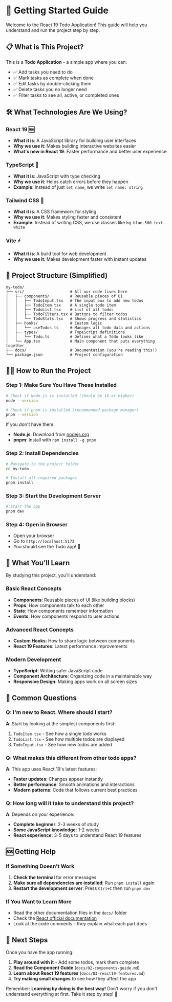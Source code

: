 # 🚀 Getting Started Guide

Welcome to the React 19 Todo Application! This guide will help you understand and run the project step by step.

## 📋 What is This Project?

This is a **Todo Application** - a simple app where you can:

- ✅ Add tasks you need to do
- ✅ Mark tasks as complete when done
- ✅ Edit tasks by double-clicking them
- ✅ Delete tasks you no longer need
- ✅ Filter tasks to see all, active, or completed ones

## 🛠️ What Technologies Are We Using?

### React 19 🆕

- **What it is**: A JavaScript library for building user interfaces
- **Why we use it**: Makes building interactive websites easier
- **What's new in React 19**: Faster performance and better user experience

### TypeScript 📝

- **What it is**: JavaScript with type checking
- **Why we use it**: Helps catch errors before they happen
- **Example**: Instead of just `let name`, we write `let name: string`

### Tailwind CSS 🎨

- **What it is**: A CSS framework for styling
- **Why we use it**: Makes styling faster and consistent
- **Example**: Instead of writing CSS, we use classes like `bg-blue-500 text-white`

### Vite ⚡

- **What it is**: A build tool for web development
- **Why we use it**: Makes development faster with instant updates

## 📁 Project Structure (Simplified)

```plaintext
my-todo/
├── src/                    # All our code lives here
│   ├── components/         # Reusable pieces of UI
│   │   ├── TodoInput.tsx   # The input box to add new todos
│   │   ├── TodoItem.tsx    # A single todo item
│   │   ├── TodoList.tsx    # List of all todos
│   │   ├── TodoFilters.tsx # Buttons to filter todos
│   │   └── TodoStats.tsx   # Shows progress and statistics
│   ├── hooks/              # Custom logic
│   │   └── useTodos.ts     # Manages all todo data and actions
│   ├── types/              # TypeScript definitions
│   │   └── Todo.ts         # Defines what a Todo looks like
│   └── App.tsx             # Main component that puts everything together
├── docs/                   # Documentation (you're reading this!)
└── package.json            # Project configuration
```

## 🏃‍♂️ How to Run the Project

### Step 1: Make Sure You Have These Installed

```bash
# Check if Node.js is installed (should be 18 or higher)
node --version

# Check if pnpm is installed (recommended package manager)
pnpm --version
```

If you don't have them:

- **Node.js**: Download from [nodejs.org](https://nodejs.org)
- **pnpm**: Install with `npm install -g pnpm`

### Step 2: Install Dependencies

```bash
# Navigate to the project folder
cd my-todo

# Install all required packages
pnpm install
```

### Step 3: Start the Development Server

```bash
# Start the app
pnpm dev
```

### Step 4: Open in Browser

- Open your browser
- Go to `http://localhost:5173`
- You should see the Todo app! 🎉

## 🎯 What You'll Learn

By studying this project, you'll understand:

### Basic React Concepts

- **Components**: Reusable pieces of UI (like building blocks)
- **Props**: How components talk to each other
- **State**: How components remember information
- **Events**: How components respond to user actions

### Advanced React Concepts

- **Custom Hooks**: How to share logic between components
- **React 19 Features**: Latest performance improvements

### Modern Development

- **TypeScript**: Writing safer JavaScript code
- **Component Architecture**: Organizing code in a maintainable way
- **Responsive Design**: Making apps work on all screen sizes

## 🤔 Common Questions

### Q: I'm new to React. Where should I start?

**A**: Start by looking at the simplest components first:

1. `TodoItem.tsx` - See how a single todo works
2. `TodoList.tsx` - See how multiple todos are displayed
3. `TodoInput.tsx` - See how new todos are added

### Q: What makes this different from other todo apps?

**A**: This app uses React 19's latest features:

- **Faster updates**: Changes appear instantly
- **Better performance**: Smooth animations and interactions
- **Modern patterns**: Code that follows current best practices

### Q: How long will it take to understand this project?

**A**: Depends on your experience:

- **Complete beginner**: 2-3 weeks of study
- **Some JavaScript knowledge**: 1-2 weeks
- **React experience**: 3-5 days to understand React 19 features

## 🆘 Getting Help

### If Something Doesn't Work

1. **Check the terminal** for error messages
2. **Make sure all dependencies are installed**: Run `pnpm install` again
3. **Restart the development server**: Press `Ctrl+C` then run `pnpm dev`

### If You Want to Learn More

- Read the other documentation files in the `docs/` folder
- Check the [React official documentation](https://react.dev)
- Look at the code comments - they explain what each part does

## 🎯 Next Steps

Once you have the app running:

1. **Play around with it** - Add some todos, mark them complete
2. **Read the Component Guide** (`docs/02-components-guide.md`)
3. **Learn about React 19 features** (`docs/03-react19-features.md`)
4. **Try making small changes** to see how they affect the app

Remember: **Learning by doing is the best way!** Don't worry if you don't understand everything at first. Take it step by step! 🌟
